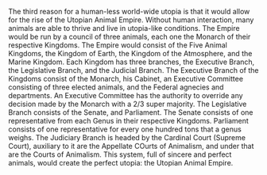 The third reason for a human-less world-wide utopia is that it would allow for the rise of the Utopian Animal Empire. Without human interaction, many animals are able to thrive and live in utopia-like conditions. The Empire would be run by a council of three animals, each one the Monarch of their respective Kingdoms. The Empire would consist of the Five Animal Kingdoms, the Kingdom of Earth, the Kingdom of the Atmosphere, and the Marine Kingdom. Each Kingdom has three branches, the Executive Branch, the Legislative Branch, and the Judicial Branch. The Executive Branch of the Kingdoms consist of the Monarch, his Cabinet, an Executive Committee consisting of three elected animals, and the Federal agnecies and departments. An Executive Committee has the authority to override any decision made by the Monarch with a 2/3 super majority. The Legislative Branch consists of the Senate, and Parliament. The Senate consists of one representative from each Genus in their respective Kingdoms. Parliament consists of one representative for every one hundred tons that a genus weighs. The Judiciary Branch is headed by the Cardinal Court (Supreme Court), auxiliary to it are the Appellate COurts of Animalism, and under that are the Courts of Animalism. This system, full of sincere and perfect animals, would create the perfect utopia: the Utopian Animal Empire.